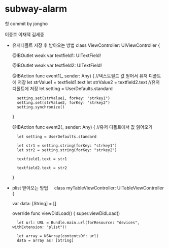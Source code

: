 # subway-alarm
첫 commit by jongho

이종호
이재택
김세중

* 유저디폴트 저장 후 받아오는 방법
class ViewController: UIViewController {

    
    
    @IBOutlet weak var textfield1: UITextField!
    
    @IBOutlet weak var textfield2: UITextField!
    
    @IBAction func event1(_ sender: Any) {
        //텍스트필드 값 얻어서 유저 디폴트에 저장
        let strValue1 = textfield1.text
        let strValue2 = textfield2.text
        //유저 디폴트에 저장
        let setting = UserDefaults.standard
        
        setting.set(strValue1, forKey: "strkey1")
        setting.set(strValue2, forKey: "strkey2")
        setting.synchronize()

    }
    
    @IBAction func event2(_ sender: Any) {
        //유저 디폴트에서 값 읽어오기
        
        let setting = UserDefaults.standard

        let str1 = setting.string(forKey: "strkey1")
        let str2 = setting.string(forKey: "strkey2")
        
        textfield1.text = str1
        
        textfield2.text = str2
        
    }
    
    
    
* plist 받아오는 방법    
    class myTableViewController: UITableViewController {

    var data: [String] = []
    
    
    
    
    
    
    
    
    
    
    
    override func viewDidLoad() {
        super.viewDidLoad()

        let url: URL = Bundle.main.url(forResource: "devices", withExtension: "plist")!
        
        let array = NSArray(contentsOf: url)
        data = array as! [String]

